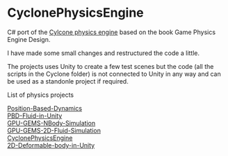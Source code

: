 # CyclonePhysicsEngine
C# port of the [Cylcone physics engine](https://github.com/idmillington/cyclone-physics) based on the book Game Physics Engine Design.

I have made some small changes and restructured the code a little.

The projects uses Unity to create a few test scenes but the code (all the scripts in the Cyclone folder) is not connected to Unity in any way and can be used as a standonle project if required.

List of physics projects

[Position-Based-Dynamics](https://github.com/Scrawk/Position-Based-Dynamics)\
[PBD-Fluid-in-Unity](https://github.com/Scrawk/PBD-Fluid-in-Unity)\
[GPU-GEMS-NBody-Simulation](https://github.com/Scrawk/GPU-GEMS-NBody-Simulation)\
[GPU-GEMS-2D-Fluid-Simulation](https://github.com/Scrawk/GPU-GEMS-2D-Fluid-Simulation)\
[CyclonePhysicsEngine](https://github.com/Scrawk/CyclonePhysicsEngine)\
[2D-Deformable-body-in-Unity](https://github.com/Scrawk/2D-Deformable-body-in-Unity)
